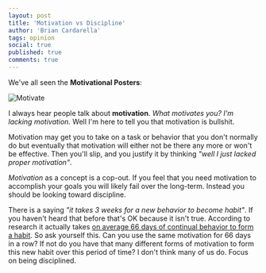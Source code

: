 ```yaml
---
layout: post
title: 'Motivation vs Discipline'
author: 'Brian Cardarella'
tags: opinion
social: true
published: true
comments: true
---
```


We've all seen the **Motivational Posters**:

![Motivate](/images/motivational-1.jpg)

I always hear people talk about
**motivation**. *What motivates you?* *I'm lacking motivation.* Well I'm
here to tell you that motivation is bullshit.

Motivation may get you to take on a task or behavior that you don't
normally do but eventually that motivation will either not be there any
more or won't be effective. Then you'll slip, and you justify it by
thinking *"well I just lacked proper motivation"*.

*Motivation* as a concept is a cop-out. If you feel that you need
motivation to accomplish your goals you will likely fail over the
long-term. Instead you should be looking toward discipline.

There is a saying *"it takes 3 weeks for a new behavior to become
habit"*. If you haven't heard that before that's OK because it isn't
true. According to research it actually takes [on average 66 days of
continual behavior to form a
habit](http://www.huffingtonpost.com/james-clear/forming-new-habits_b_5104807.html).
So ask yourself this. Can you use the same motivation for 66 days in a
row? If not do you have that many different forms of motivation to form this
new habit over this period of time? I don't think many of us do. Focus
on being disciplined.
